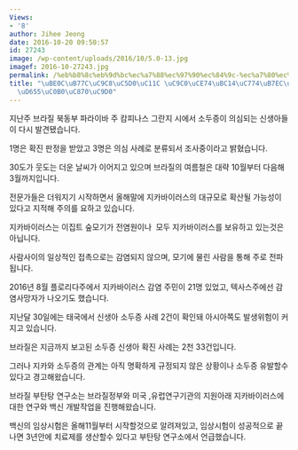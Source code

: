 ```yaml
---
Views:
- '8'
author: Jihee Jeong
date: 2016-10-20 09:50:57
id: 27243
image: /wp-content/uploads/2016/10/5.0-13.jpg
imagef: 2016-10-27243.jpg
permalink: /%eb%b8%8c%eb%9d%bc%ec%a7%88%ec%97%90%ec%84%9c-%ec%a7%80%ec%b9%b4%eb%b0%94%ec%9d%b4%eb%9f%ac%ec%8a%a4-%ec%9e%ac%ed%99%95%ec%82%b0%ec%a1%b0%ec%a7%90/
title: "\uBE0C\uB77C\uC9C8\uC5D0\uC11C \uC9C0\uCE74\uBC14\uC774\uB7EC\uC2A4 \uC7AC\
  \uD655\uC0B0\uC870\uC9D0"
---
```


지난주 브라질 북동부 파라이바 주 캄피나스 그란지 시에서 소두증이 의심되는 신생아들이 다시 발견됐습니다.

1명은 확진 판정을 받았고 3명은 의심 사례로 분류되서 조사중이라고 밝혔습니다.

30도가 웃도는 더운 날씨가 이어지고 있으며 브라질의 여름철은 대략 10월부터 다음해 3월까지입니다.

전문가들은 더워지기 시작하면서 올해말에 지카바이러스의 대규모로 확산될 가능성이 있다고 지적해 주의를 요하고 있습니다.

지카바이러스는 이집트 숲모기가 전염원이나  모두 지카바이러스를 보유하고 있는것은 아닙니다.

사람사이의 일상적인 접촉으로는 감염되지 않으며, 모기에 물린 사람을 통해 주로 전파됩니다.

2016년 8월 플로리다주에서 지카바이러스 감염 주민이 21명 있었고, 텍사스주에선 감염사망자가 나오기도 했습니다.

지난달 30일에는 태국에서 신생아 소두증 사례 2건이 확인돼 아시아쪽도 발생위험이 커지고 있습니다.

브라질은 지금까지 보고된 소두증 신생아 확진 사례는 2천 33건입니다.

그러나 지카와 소두증의 관계는 아직 명확하게 규정되지 않은 상황이나 소두증 유발할수있다고 경고해왔습니다.

브라질 부탄탕 연구소는 브라질정부와 미국 ,유럽연구기관의 지원아래 지카바이러스에 대한 연구와 백신 개발작업을 진행해왔습니다.

백신의 임상시험은 올해11월부터 시작할것으로 알려져있고, 임상시험이 성공적으로 끝나면 3년안에 치료제를 생산할수 있다고 부탄탕 연구소에서 언급했습니다.

&nbsp;